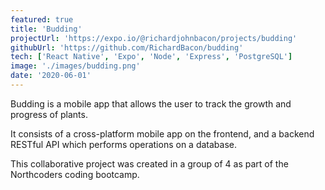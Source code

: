 ```yaml
---
featured: true
title: 'Budding'
projectUrl: 'https://expo.io/@richardjohnbacon/projects/budding'
githubUrl: 'https://github.com/RichardBacon/budding'
tech: ['React Native', 'Expo', 'Node', 'Express', 'PostgreSQL']
image: './images/budding.png'
date: '2020-06-01'
---
```


Budding is a mobile app that allows the user to track the growth and progress of plants.

It consists of a cross-platform mobile app on the frontend, and a backend RESTful API which performs operations on a database.

This collaborative project was created in a group of 4 as part of the Northcoders coding bootcamp.
